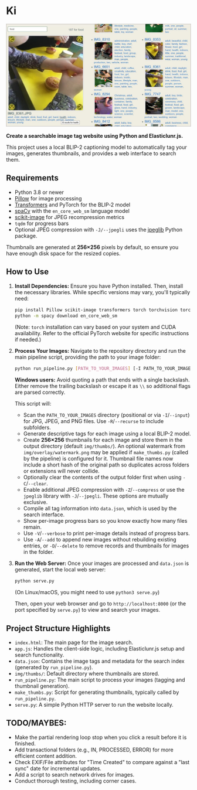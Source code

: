 # Ki

![SCREENSHOT](https://raw.githubusercontent.com/twobob/Ki/master/2ColumnScreenshot.JPG "Screenshot of example implementation")

__Create a searchable image tag website using Python and Elasticlunr.js.__

This project uses a local BLIP-2 captioning model to automatically tag your images, generates thumbnails, and provides a web interface to search them.

## Requirements

- Python 3.8 or newer
- [Pillow](https://pypi.org/project/Pillow/) for image processing
- [Transformers](https://pypi.org/project/transformers/) and PyTorch for the BLIP‑2 model
- [spaCy](https://spacy.io/) with the `en_core_web_sm` language model
- [scikit-image](https://scikit-image.org/) for JPEG recompression metrics
- `tqdm` for progress bars
- Optional JPEG compression with `-J/--jpegli` uses the
  [jpeglib](https://pypi.org/project/jpeglib/) Python package.

Thumbnails are generated at **256×256** pixels by default, so ensure you have enough disk space for the resized copies.

## How to Use

1.  **Install Dependencies:**
    Ensure you have Python installed. Then, install the necessary libraries. While specific versions may vary, you'll typically need:
    ```bash
    pip install Pillow scikit-image transformers torch torchvision torchaudio spacy tqdm jpeglib
    python -m spacy download en_core_web_sm 
    ```
    (Note: `torch` installation can vary based on your system and CUDA availability. Refer to the official PyTorch website for specific instructions if needed.)

2.  **Process Your Images:**
    Navigate to the repository directory and run the main pipeline script, providing the path to your image folder:
    ```bash
    python run_pipeline.py [PATH_TO_YOUR_IMAGES] [-I PATH_TO_YOUR_IMAGES] [-O OUTPUT_DIR] [-R | --recurse] [-C | --clear] [-Z | --compress] [-J | --jpegli] [-A | --add] [-D | --delete] [-V | --verbose]
    ```
    **Windows users:** Avoid quoting a path that ends with a single backslash. Either remove the trailing backslash or escape it as `\\` so additional flags are parsed correctly.

    This script will:
    *   Scan the `PATH_TO_YOUR_IMAGES` directory (positional or via `-I`/`--input`) for JPG, JPEG, and PNG files. Use `-R`/`--recurse` to include subfolders.
    *   Generate descriptive tags for each image using a local BLIP-2 model.
    *   Create **256×256** thumbnails for each image and store them in the output directory (default `img/thumbs/`). An optional watermark from `img/overlay/watermark.png` may be applied if `make_thumbs.py` (called by the pipeline) is configured for it. Thumbnail file names now include a short hash of the original path so duplicates across folders or extensions will never collide.
    *   Optionally clear the contents of the output folder first when using `-C`/`--clear`.
    *   Enable additional JPEG compression with `-Z`/`--compress` or use the `jpeglib` library with `-J`/`--jpegli`. These options are mutually exclusive.
    *   Compile all tag information into `data.json`, which is used by the search interface.
    *   Show per-image progress bars so you know exactly how many files remain.
    *   Use `-V`/`--verbose` to print per-image details instead of progress bars.
    *   Use `-A`/`--add` to append new images without rebuilding existing entries, or `-D`/`--delete` to remove records and thumbnails for images in the folder.

3.  **Run the Web Server:**
    Once your images are processed and `data.json` is generated, start the local web server:
    ```bash
    python serve.py
    ```
    (On Linux/macOS, you might need to use `python3 serve.py`)

    Then, open your web browser and go to `http://localhost:8000` (or the port specified by `serve.py`) to view and search your images.

## Project Structure Highlights
-   `index.html`: The main page for the image search.
-   `app.js`: Handles the client-side logic, including Elasticlunr.js setup and search functionality.
-   `data.json`: Contains the image tags and metadata for the search index (generated by `run_pipeline.py`).
-   `img/thumbs/`: Default directory where thumbnails are stored.
-   `run_pipeline.py`: The main script to process your images (tagging and thumbnail generation).
-   `make_thumbs.py`: Script for generating thumbnails, typically called by `run_pipeline.py`.
-   `serve.py`: A simple Python HTTP server to run the website locally.

## TODO/MAYBES:
*   Make the partial rendering loop stop when you click a result before it is finished.
*   Add transactional folders (e.g., IN, PROCESSED, ERROR) for more efficient content addition.
*   Check EXIF/File attributes for "Time Created" to compare against a "last sync" date for incremental updates.
*   Add a script to search network drives for images.
*   Conduct thorough testing, including corner cases.

